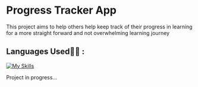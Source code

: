 # Progress Tracker App

This project aims to help others help keep track of their progress in learning for a more straight forward and not overwhelming learning journey

## Languages Used🧑‍💻 :

[![My Skills](https://skillicons.dev/icons?i=html,css,js,react,bootstrap)](https://skillicons.dev)

Project in progress...
